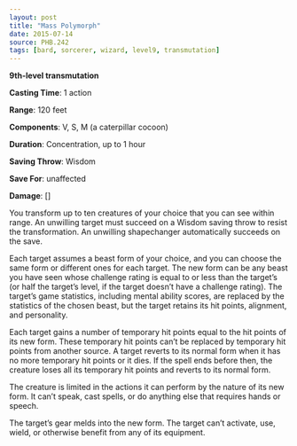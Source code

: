 ```yaml
---
layout: post
title: "Mass Polymorph"
date: 2015-07-14
source: PHB.242
tags: [bard, sorcerer, wizard, level9, transmutation]
---
```


**9th-level transmutation**

**Casting Time**: 1 action

**Range**: 120 feet

**Components**: V, S, M (a caterpillar cocoon)

**Duration**: Concentration, up to 1 hour

**Saving Throw**: Wisdom

**Save For**: unaffected

**Damage**: []

You transform up to ten creatures of your choice that you can see within range. An unwilling target must succeed on a Wisdom saving throw to resist the transformation. 
An unwilling shapechanger automatically succeeds on the save.

Each target assumes a beast form of your choice, and you can choose the same form or different ones for each target. The new form can be any beast you have seen
whose challenge rating is equal to or less than the target’s (or half the target’s level, if the target doesn’t have a challenge rating). The target’s game statistics, 
including mental ability scores, are replaced by the statistics of the chosen beast, but the target retains its hit points, alignment, and personality.

Each target gains a number of temporary hit points equal to the hit points of its new form. These temporary hit points can’t be replaced by temporary hit points from
another source. A target reverts to its normal form when it has no more temporary hit points or it dies. If the spell ends before then, the creature loses all its 
temporary hit points and reverts to its normal form.

The creature is limited in the actions it can perform by the nature of its new form. It can’t speak, cast spells, or do anything else that requires hands or speech.

The target’s gear melds into the new form. The target can’t activate, use, wield, or otherwise benefit from any of its equipment.
